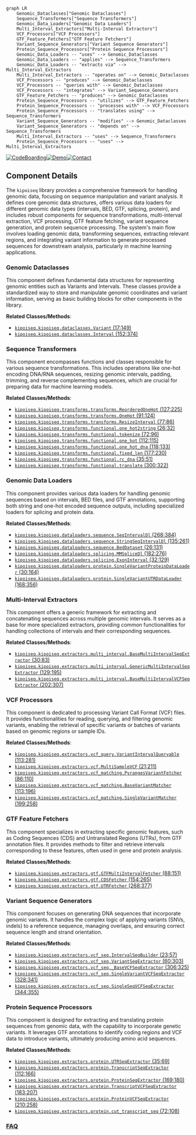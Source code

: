 ```mermaid
graph LR
    Genomic_Dataclasses["Genomic Dataclasses"]
    Sequence_Transformers["Sequence Transformers"]
    Genomic_Data_Loaders["Genomic Data Loaders"]
    Multi_Interval_Extractors["Multi-Interval Extractors"]
    VCF_Processors["VCF Processors"]
    GTF_Feature_Fetchers["GTF Feature Fetchers"]
    Variant_Sequence_Generators["Variant Sequence Generators"]
    Protein_Sequence_Processors["Protein Sequence Processors"]
    Genomic_Data_Loaders -- "uses" --> Genomic_Dataclasses
    Genomic_Data_Loaders -- "applies" --> Sequence_Transformers
    Genomic_Data_Loaders -- "extracts via" --> Multi_Interval_Extractors
    Multi_Interval_Extractors -- "operates on" --> Genomic_Dataclasses
    VCF_Processors -- "produces" --> Genomic_Dataclasses
    VCF_Processors -- "queries with" --> Genomic_Dataclasses
    VCF_Processors -- "integrates" --> Variant_Sequence_Generators
    GTF_Feature_Fetchers -- "produces" --> Genomic_Dataclasses
    Protein_Sequence_Processors -- "utilizes" --> GTF_Feature_Fetchers
    Protein_Sequence_Processors -- "processes with" --> VCF_Processors
    Protein_Sequence_Processors -- "translates using" --> Sequence_Transformers
    Variant_Sequence_Generators -- "modifies" --> Genomic_Dataclasses
    Variant_Sequence_Generators -- "depends on" --> Sequence_Transformers
    Multi_Interval_Extractors -- "uses" --> Sequence_Transformers
    Protein_Sequence_Processors -- "uses" --> Multi_Interval_Extractors
```
[![CodeBoarding](https://img.shields.io/badge/Generated%20by-CodeBoarding-9cf?style=flat-square)](https://github.com/CodeBoarding/GeneratedOnBoardings)[![Demo](https://img.shields.io/badge/Try%20our-Demo-blue?style=flat-square)](https://www.codeboarding.org/demo)[![Contact](https://img.shields.io/badge/Contact%20us%20-%20contact@codeboarding.org-lightgrey?style=flat-square)](mailto:contact@codeboarding.org)

## Component Details

The `kipoiseq` library provides a comprehensive framework for handling genomic data, focusing on sequence manipulation and variant analysis. It defines core genomic data structures, offers various data loaders for different genomic data types (intervals, BED, GTF, splicing, protein), and includes robust components for sequence transformations, multi-interval extraction, VCF processing, GTF feature fetching, variant sequence generation, and protein sequence processing. The system's main flow involves loading genomic data, transforming sequences, extracting relevant regions, and integrating variant information to generate processed sequences for downstream analysis, particularly in machine learning applications.

### Genomic Dataclasses
This component defines fundamental data structures for representing genomic entities such as Variants and Intervals. These classes provide a standardized way to store and manipulate genomic coordinates and variant information, serving as basic building blocks for other components in the library.


**Related Classes/Methods**:

- <a href="https://github.com/kipoi/kipoiseq/blob/master/kipoiseq/dataclasses.py#L17-L149" target="_blank" rel="noopener noreferrer">`kipoiseq.kipoiseq.dataclasses.Variant` (17:149)</a>
- <a href="https://github.com/kipoi/kipoiseq/blob/master/kipoiseq/dataclasses.py#L152-L374" target="_blank" rel="noopener noreferrer">`kipoiseq.kipoiseq.dataclasses.Interval` (152:374)</a>


### Sequence Transformers
This component encompasses functions and classes responsible for various sequence transformations. This includes operations like one-hot encoding DNA/RNA sequences, resizing genomic intervals, padding, trimming, and reverse complementing sequences, which are crucial for preparing data for machine learning models.


**Related Classes/Methods**:

- <a href="https://github.com/kipoi/kipoiseq/blob/master/kipoiseq/transforms/transforms.py#L127-L225" target="_blank" rel="noopener noreferrer">`kipoiseq.kipoiseq.transforms.transforms.ReorderedOneHot` (127:225)</a>
- <a href="https://github.com/kipoi/kipoiseq/blob/master/kipoiseq/transforms/transforms.py#L91-L124" target="_blank" rel="noopener noreferrer">`kipoiseq.kipoiseq.transforms.transforms.OneHot` (91:124)</a>
- <a href="https://github.com/kipoi/kipoiseq/blob/master/kipoiseq/transforms/transforms.py#L77-L86" target="_blank" rel="noopener noreferrer">`kipoiseq.kipoiseq.transforms.transforms.ResizeInterval` (77:86)</a>
- <a href="https://github.com/kipoi/kipoiseq/blob/master/kipoiseq/transforms/functional.py#L26-L32" target="_blank" rel="noopener noreferrer">`kipoiseq.kipoiseq.transforms.functional.one_hot2string` (26:32)</a>
- <a href="https://github.com/kipoi/kipoiseq/blob/master/kipoiseq/transforms/functional.py#L72-L96" target="_blank" rel="noopener noreferrer">`kipoiseq.kipoiseq.transforms.functional.tokenize` (72:96)</a>
- <a href="https://github.com/kipoi/kipoiseq/blob/master/kipoiseq/transforms/functional.py#L112-L115" target="_blank" rel="noopener noreferrer">`kipoiseq.kipoiseq.transforms.functional.one_hot` (112:115)</a>
- <a href="https://github.com/kipoi/kipoiseq/blob/master/kipoiseq/transforms/functional.py#L118-L133" target="_blank" rel="noopener noreferrer">`kipoiseq.kipoiseq.transforms.functional.one_hot_dna` (118:133)</a>
- <a href="https://github.com/kipoi/kipoiseq/blob/master/kipoiseq/transforms/functional.py#L177-L230" target="_blank" rel="noopener noreferrer">`kipoiseq.kipoiseq.transforms.functional.fixed_len` (177:230)</a>
- <a href="https://github.com/kipoi/kipoiseq/blob/master/kipoiseq/transforms/functional.py#L35-L51" target="_blank" rel="noopener noreferrer">`kipoiseq.kipoiseq.transforms.functional.rc_dna` (35:51)</a>
- <a href="https://github.com/kipoi/kipoiseq/blob/master/kipoiseq/transforms/functional.py#L300-L322" target="_blank" rel="noopener noreferrer">`kipoiseq.kipoiseq.transforms.functional.translate` (300:322)</a>


### Genomic Data Loaders
This component provides various data loaders for handling genomic sequences based on intervals, BED files, and GTF annotations, supporting both string and one-hot encoded sequence outputs, including specialized loaders for splicing and protein data.


**Related Classes/Methods**:

- <a href="https://github.com/kipoi/kipoiseq/blob/master/kipoiseq/dataloaders/sequence.py#L268-L384" target="_blank" rel="noopener noreferrer">`kipoiseq.kipoiseq.dataloaders.sequence.SeqIntervalDl` (268:384)</a>
- <a href="https://github.com/kipoi/kipoiseq/blob/master/kipoiseq/dataloaders/sequence.py#L135-L261" target="_blank" rel="noopener noreferrer">`kipoiseq.kipoiseq.dataloaders.sequence.StringSeqIntervalDl` (135:261)</a>
- <a href="https://github.com/kipoi/kipoiseq/blob/master/kipoiseq/dataloaders/sequence.py#L26-L131" target="_blank" rel="noopener noreferrer">`kipoiseq.kipoiseq.dataloaders.sequence.BedDataset` (26:131)</a>
- <a href="https://github.com/kipoi/kipoiseq/blob/master/kipoiseq/dataloaders/splicing.py#L182-L276" target="_blank" rel="noopener noreferrer">`kipoiseq.kipoiseq.dataloaders.splicing.MMSpliceDl` (182:276)</a>
- <a href="https://github.com/kipoi/kipoiseq/blob/master/kipoiseq/dataloaders/splicing.py#L32-L129" target="_blank" rel="noopener noreferrer">`kipoiseq.kipoiseq.dataloaders.splicing.ExonInterval` (32:129)</a>
- <a href="https://github.com/kipoi/kipoiseq/blob/master/kipoiseq/dataloaders/protein.py#L30-L164" target="_blank" rel="noopener noreferrer">`kipoiseq.kipoiseq.dataloaders.protein.SingleVariantProteinDataLoader` (30:164)</a>
- <a href="https://github.com/kipoi/kipoiseq/blob/master/kipoiseq/dataloaders/protein.py#L168-L356" target="_blank" rel="noopener noreferrer">`kipoiseq.kipoiseq.dataloaders.protein.SingleVariantUTRDataLoader` (168:356)</a>


### Multi-Interval Extractors
This component offers a generic framework for extracting and concatenating sequences across multiple genomic intervals. It serves as a base for more specialized extractors, providing common functionalities for handling collections of intervals and their corresponding sequences.


**Related Classes/Methods**:

- <a href="https://github.com/kipoi/kipoiseq/blob/master/kipoiseq/extractors/multi_interval.py#L30-L83" target="_blank" rel="noopener noreferrer">`kipoiseq.kipoiseq.extractors.multi_interval.BaseMultiIntervalSeqExtractor` (30:83)</a>
- <a href="https://github.com/kipoi/kipoiseq/blob/master/kipoiseq/extractors/multi_interval.py#L129-L195" target="_blank" rel="noopener noreferrer">`kipoiseq.kipoiseq.extractors.multi_interval.GenericMultiIntervalSeqExtractor` (129:195)</a>
- <a href="https://github.com/kipoi/kipoiseq/blob/master/kipoiseq/extractors/multi_interval.py#L202-L307" target="_blank" rel="noopener noreferrer">`kipoiseq.kipoiseq.extractors.multi_interval.BaseMultiIntervalVCFSeqExtractor` (202:307)</a>


### VCF Processors
This component is dedicated to processing Variant Call Format (VCF) files. It provides functionalities for reading, querying, and filtering genomic variants, enabling the retrieval of specific variants or batches of variants based on genomic regions or sample IDs.


**Related Classes/Methods**:

- <a href="https://github.com/kipoi/kipoiseq/blob/master/kipoiseq/extractors/vcf_query.py#L113-L281" target="_blank" rel="noopener noreferrer">`kipoiseq.kipoiseq.extractors.vcf_query.VariantIntervalQueryable` (113:281)</a>
- <a href="https://github.com/kipoi/kipoiseq/blob/master/kipoiseq/extractors/vcf.py#L21-L211" target="_blank" rel="noopener noreferrer">`kipoiseq.kipoiseq.extractors.vcf.MultiSampleVCF` (21:211)</a>
- <a href="https://github.com/kipoi/kipoiseq/blob/master/kipoiseq/extractors/vcf_matching.py#L86-L110" target="_blank" rel="noopener noreferrer">`kipoiseq.kipoiseq.extractors.vcf_matching.PyrangesVariantFetcher` (86:110)</a>
- <a href="https://github.com/kipoi/kipoiseq/blob/master/kipoiseq/extractors/vcf_matching.py#L113-L196" target="_blank" rel="noopener noreferrer">`kipoiseq.kipoiseq.extractors.vcf_matching.BaseVariantMatcher` (113:196)</a>
- <a href="https://github.com/kipoi/kipoiseq/blob/master/kipoiseq/extractors/vcf_matching.py#L199-L258" target="_blank" rel="noopener noreferrer">`kipoiseq.kipoiseq.extractors.vcf_matching.SingleVariantMatcher` (199:258)</a>


### GTF Feature Fetchers
This component specializes in extracting specific genomic features, such as Coding Sequences (CDS) and Untranslated Regions (UTRs), from GTF annotation files. It provides methods to filter and retrieve intervals corresponding to these features, often used in gene and protein analysis.


**Related Classes/Methods**:

- <a href="https://github.com/kipoi/kipoiseq/blob/master/kipoiseq/extractors/gtf.py#L88-L151" target="_blank" rel="noopener noreferrer">`kipoiseq.kipoiseq.extractors.gtf.GTFMultiIntervalFetcher` (88:151)</a>
- <a href="https://github.com/kipoi/kipoiseq/blob/master/kipoiseq/extractors/gtf.py#L154-L265" target="_blank" rel="noopener noreferrer">`kipoiseq.kipoiseq.extractors.gtf.CDSFetcher` (154:265)</a>
- <a href="https://github.com/kipoi/kipoiseq/blob/master/kipoiseq/extractors/gtf.py#L268-L377" target="_blank" rel="noopener noreferrer">`kipoiseq.kipoiseq.extractors.gtf.UTRFetcher` (268:377)</a>


### Variant Sequence Generators
This component focuses on generating DNA sequences that incorporate genomic variants. It handles the complex logic of applying variants (SNVs, indels) to a reference sequence, managing overlaps, and ensuring correct sequence length and strand orientation.


**Related Classes/Methods**:

- <a href="https://github.com/kipoi/kipoiseq/blob/master/kipoiseq/extractors/vcf_seq.py#L23-L57" target="_blank" rel="noopener noreferrer">`kipoiseq.kipoiseq.extractors.vcf_seq.IntervalSeqBuilder` (23:57)</a>
- <a href="https://github.com/kipoi/kipoiseq/blob/master/kipoiseq/extractors/vcf_seq.py#L60-L303" target="_blank" rel="noopener noreferrer">`kipoiseq.kipoiseq.extractors.vcf_seq.VariantSeqExtractor` (60:303)</a>
- <a href="https://github.com/kipoi/kipoiseq/blob/master/kipoiseq/extractors/vcf_seq.py#L306-L325" target="_blank" rel="noopener noreferrer">`kipoiseq.kipoiseq.extractors.vcf_seq._BaseVCFSeqExtractor` (306:325)</a>
- <a href="https://github.com/kipoi/kipoiseq/blob/master/kipoiseq/extractors/vcf_seq.py#L328-L341" target="_blank" rel="noopener noreferrer">`kipoiseq.kipoiseq.extractors.vcf_seq.SingleVariantVCFSeqExtractor` (328:341)</a>
- <a href="https://github.com/kipoi/kipoiseq/blob/master/kipoiseq/extractors/vcf_seq.py#L344-L355" target="_blank" rel="noopener noreferrer">`kipoiseq.kipoiseq.extractors.vcf_seq.SingleSeqVCFSeqExtractor` (344:355)</a>


### Protein Sequence Processors
This component is designed for extracting and translating protein sequences from genomic data, with the capability to incorporate genetic variants. It leverages GTF annotations to identify coding regions and VCF data to introduce variants, ultimately producing amino acid sequences.


**Related Classes/Methods**:

- <a href="https://github.com/kipoi/kipoiseq/blob/master/kipoiseq/extractors/protein.py#L35-L69" target="_blank" rel="noopener noreferrer">`kipoiseq.kipoiseq.extractors.protein.UTRSeqExtractor` (35:69)</a>
- <a href="https://github.com/kipoi/kipoiseq/blob/master/kipoiseq/extractors/protein.py#L112-L166" target="_blank" rel="noopener noreferrer">`kipoiseq.kipoiseq.extractors.protein.TranscriptSeqExtractor` (112:166)</a>
- <a href="https://github.com/kipoi/kipoiseq/blob/master/kipoiseq/extractors/protein.py#L169-L180" target="_blank" rel="noopener noreferrer">`kipoiseq.kipoiseq.extractors.protein.ProteinSeqExtractor` (169:180)</a>
- <a href="https://github.com/kipoi/kipoiseq/blob/master/kipoiseq/extractors/protein.py#L183-L207" target="_blank" rel="noopener noreferrer">`kipoiseq.kipoiseq.extractors.protein.TranscriptVCFSeqExtractor` (183:207)</a>
- <a href="https://github.com/kipoi/kipoiseq/blob/master/kipoiseq/extractors/protein.py#L210-L258" target="_blank" rel="noopener noreferrer">`kipoiseq.kipoiseq.extractors.protein.ProteinVCFSeqExtractor` (210:258)</a>
- <a href="https://github.com/kipoi/kipoiseq/blob/master/kipoiseq/extractors/protein.py#L72-L108" target="_blank" rel="noopener noreferrer">`kipoiseq.kipoiseq.extractors.protein.cut_transcript_seq` (72:108)</a>




### [FAQ](https://github.com/CodeBoarding/GeneratedOnBoardings/tree/main?tab=readme-ov-file#faq)